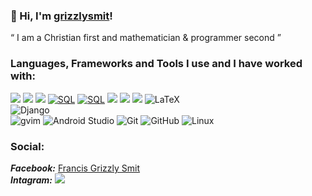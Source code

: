 ### 🤠 Hi, I'm [grizzlysmit](https://www.smit.id.au/)!
&ldquo; I am a Christian first and mathematician & programmer second &rdquo;

### Languages, Frameworks and Tools I use and I have worked with:
[![](https://img.shields.io/badge/-Python-555555?style=round&logo=Python)](https://www.python.org/)
[![](https://img.shields.io/badge/-C-555555?style=round&logo=c)](https://www.cprogramming.com/)
[![](https://img.shields.io/badge/-C++-555555?style=round&logo=C%2B%2B)](https://isocpp.org/)
[![SQL](https://img.shields.io/badge/-SQL-555555?style=round&logo=mariadb)](https://mariadb.org/)
[![SQL](https://img.shields.io/badge/-SQL-555555?style=round&logo=postgresql)](https://www.postgresql.org/)
[![](https://img.shields.io/badge/-Raku-lime?style=round&logo=java)](https://www.raku.org/)
[![](https://img.shields.io/badge/-Perl-darkblue?style=round&logo=Perl)](https://www.perl.org/)
[![](https://img.shields.io/badge/-Fortran-cyan?style=round&logo=css3)](https://www.fortran.com/)
![LaTeX](https://img.shields.io/badge/-LaTeX-555555?style=round&logo=latex)
<br>
![Django](https://img.shields.io/badge/-Django-333333?style=round&logo=django&logoColor=F05032)
<br>
![gvim](https://img.shields.io/badge/-GVim-111111?style=round&logo=Raku)
![Android Studio](https://img.shields.io/badge/-Android-111111?style=round&logo=android)
![Git](https://img.shields.io/badge/-Git-111111?style=round&logo=git&logoColor=F05032)
![GitHub](https://img.shields.io/badge/-GitHub-111111?style=round&logo=github&logoColor=181717)
![Linux](https://img.shields.io/badge/-Linux-111111?style=round&logo=linux&logoColor=FCC624)

### Social:
***Facebook:*** [Francis Grizzly Smit](https://www.facebook.com/grizzlysmit/)<br>
***Intagram:*** [![](https://img.shields.io/badge/Instagram-%40grizzlysmit-purple)](https://www.instagram.com/grizzlysmit/)

